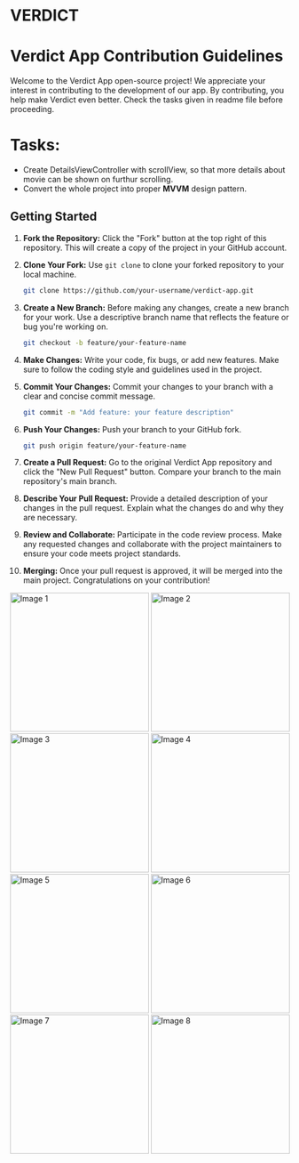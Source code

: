 # VERDICT

<!DOCTYPE html>
# Verdict App Contribution Guidelines

Welcome to the Verdict App open-source project! We appreciate your interest in contributing to the development of our app. By contributing, you help make Verdict even better.
Check the tasks given in readme file before proceeding.

# Tasks:
  - Create DetailsViewController with scrollView, so that more details about movie can be shown on furthur scrolling.
  - Convert the whole project into proper **MVVM** design pattern.

## Getting Started

1. **Fork the Repository:** Click the "Fork" button at the top right of this repository. This will create a copy of the project in your GitHub account.

2. **Clone Your Fork:** Use `git clone` to clone your forked repository to your local machine.
   ```sh
   git clone https://github.com/your-username/verdict-app.git

   
3. **Create a New Branch:** Before making any changes, create a new branch for your work. Use a descriptive branch name that reflects the feature or bug you're working on.
    ```sh
    git checkout -b feature/your-feature-name


4. **Make Changes:** Write your code, fix bugs, or add new features. Make sure to follow the coding style and guidelines used in the project.

5. **Commit Your Changes:** Commit your changes to your branch with a clear and concise commit message.
    ```sh
    git commit -m "Add feature: your feature description"


6. **Push Your Changes:** Push your branch to your GitHub fork.
   ```sh
   git push origin feature/your-feature-name


7. **Create a Pull Request:** Go to the original Verdict App repository and click the "New Pull Request" button. Compare your branch to the main repository's main branch.

8. **Describe Your Pull Request:** Provide a detailed description of your changes in the pull request. Explain what the changes do and why they are necessary.

9. **Review and Collaborate:** Participate in the code review process. Make any requested changes and collaborate with the project maintainers to ensure your code meets project standards.

10. **Merging:** Once your pull request is approved, it will be merged into the main project. Congratulations on your contribution!
<html>
<body>
    <div class="image-container">
        <img class="image" src="https://github.com/mekala-vamsi-krishna/VERDICT/assets/68817698/2a702b96-918f-4465-8265-9ff81d992d8a" width=250 alt="Image 1">
        <img class="image" src="https://github.com/mekala-vamsi-krishna/VERDICT/assets/68817698/31077d1f-1cfc-454f-93c0-a4542fd3907e" width=250 alt="Image 2">
        <img class="image" src="https://github.com/mekala-vamsi-krishna/VERDICT/assets/68817698/77898e65-77fa-4a70-9986-b6ddf46c7fdc" width=250 alt="Image 3">
        <img class="image" src="https://github.com/mekala-vamsi-krishna/VERDICT/assets/68817698/99a22a29-38ff-4a43-98b3-5e65229cd873" width=250 alt="Image 4">
        <img class="image" src="https://github.com/mekala-vamsi-krishna/VERDICT/assets/68817698/13929340-eae4-45af-ac9b-0939beb48b33" width=250 alt="Image 5">
        <img class="image" src="https://github.com/mekala-vamsi-krishna/VERDICT/assets/68817698/7421f6a0-cc21-466e-b3eb-1a1f23f2f8bc" width=250 alt="Image 6">
        <img class="image" src="https://github.com/mekala-vamsi-krishna/VERDICT/assets/68817698/2138a6c0-a8b5-4ea4-96da-cd45748e7b47" width=250 alt="Image 7">
        <img class="image" src="https://github.com/mekala-vamsi-krishna/VERDICT/assets/68817698/8427d427-149b-4604-8144-de9702b6525e" width=250 alt="Image 8">
    </div>
</body>
</html>

